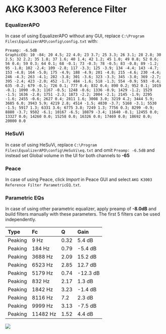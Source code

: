 # AKG K3003 Reference Filter

### EqualizerAPO
In case of using EqualizerAPO without any GUI, replace `C:\Program Files\EqualizerAPO\config\config.txt`
with:
```
Preamp: -6.5dB
GraphicEQ: 10 -84; 20 4.5; 22 4.0; 23 3.7; 25 3.3; 26 3.1; 28 2.8; 30 2.5; 32 2.2; 35 1.8; 37 1.6; 40 1.4; 42 1.2; 45 1.0; 49 0.8; 52 0.6; 56 0.4; 59 0.3; 64 0.1; 68 -0.1; 73 -0.3; 78 -0.5; 83 -0.8; 89 -1.2; 95 -1.8; 102 -2.4; 109 -2.8; 117 -3.3; 125 -3.9; 134 -4.4; 143 -4.7; 153 -4.8; 164 -5.0; 175 -4.9; 188 -4.9; 201 -4.8; 215 -4.6; 230 -4.4; 246 -4.3; 263 -4.1; 282 -3.8; 301 -3.6; 323 -3.3; 345 -3.0; 369 -2.7; 395 -2.4; 423 -2.0; 452 -1.7; 484 -1.6; 518 -1.3; 554 -0.9; 593 -0.4; 635 -0.2; 679 -0.1; 726 0.1; 777 0.4; 832 0.4; 890 0.2; 952 0.1; 1019 -0.1; 1090 -0.3; 1167 -0.5; 1248 -0.6; 1336 -0.9; 1429 -1.2; 1529 -1.5; 1636 -2.0; 1751 -2.3; 1873 -2.2; 2004 -2.1; 2145 -1.9; 2295 -1.6; 2455 -0.6; 2627 0.4; 2811 1.6; 3008 3.0; 3219 4.2; 3444 5.9; 3685 6.0; 3943 5.9; 4219 2.8; 4514 -1.5; 4830 -3.7; 5168 -3.1; 5530 -1.5; 5917 1.3; 6331 3.6; 6775 3.8; 7249 1.3; 7756 0.3; 8299 -0.9; 8880 -3.7; 9502 -6.1; 10167 -6.5; 10879 -3.4; 11640 -0.1; 12455 0.0; 13327 0.0; 14260 0.0; 15258 0.0; 16326 0.0; 17469 0.0; 18692 0.0; 20000 0.0
```

### HeSuVi
In case of using HeSuVi, replace `C:\Program Files\EqualizerAPO\config\HeSuVi\eq.txt` and omit `Preamp:
-6.5dB` and instead set Global volume in the UI for both channels to **-65**

### Peace
In case of using Peace, click *Import* in Peace GUI and select `AKG K3003 Reference Filter ParametricEQ.txt`.

### Parametric EQs
In case of using other parametric equalizer, apply preamp of **-8.0dB** and build filters manually with
these parameters. The first 5 filters can be used independently.

| Type    | Fc       |    Q | Gain     |
|:--------|:---------|:-----|:---------|
| Peaking | 9 Hz     | 0.32 | 5.4 dB   |
| Peaking | 184 Hz   | 0.79 | -5.4 dB  |
| Peaking | 3688 Hz  | 2.09 | 15.2 dB  |
| Peaking | 6523 Hz  | 2.85 | 12.7 dB  |
| Peaking | 5179 Hz  | 0.74 | -12.3 dB |
| Peaking | 832 Hz   | 2.17 | 1.3 dB   |
| Peaking | 1842 Hz  | 3.23 | -1.4 dB  |
| Peaking | 8116 Hz  | 7.2  | 2.3 dB   |
| Peaking | 9999 Hz  | 3.13 | -7.5 dB  |
| Peaking | 11482 Hz | 1.52 | 4.4 dB   |

![](https://raw.githubusercontent.com/jaakkopasanen/AutoEq/master/results/innerfidelity/sbaf-serious/AKG%20K3003%20Reference%20Filter/AKG%20K3003%20Reference%20Filter.png)